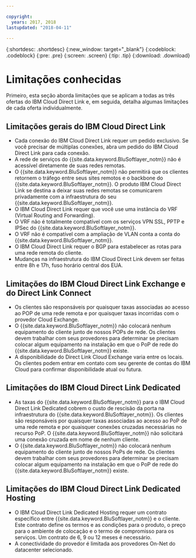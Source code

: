 ```yaml
---

copyright:
  years: 2017, 2018
lastupdated: "2018-04-11"

---
```


{:shortdesc: .shortdesc}
{:new_window: target="_blank"}
{:codeblock: .codeblock}
{:pre: .pre}
{:screen: .screen}
{:tip: .tip}
{:download: .download}

# Limitações conhecidas

Primeiro, esta seção aborda limitações que se aplicam a todas as três ofertas do IBM Cloud Direct Link e, em seguida,
detalha algumas limitações de cada oferta individualmente.

## Limitações gerais do IBM Cloud Direct Link
 * Cada conexão do IBM Cloud Direct Link requer um pedido exclusivo. Se você precisar de múltiplas conexões, abra um pedido
do IBM Cloud Direct Link para cada conexão.
 * A rede de serviços do {{site.data.keyword.BluSoftlayer_notm}} não é
acessível diretamente de suas redes remotas.
 * O {{site.data.keyword.BluSoftlayer_notm}} não permitirá que os clientes retornem o tráfego
entre seus sites remotos e o backbone do {{site.data.keyword.BluSoftlayer_notm}}. O produto IBM Cloud Direct Link se
destina a deixar suas redes remotas se comunicarem privadamente com a infraestrutura do seu {{site.data.keyword.BluSoftlayer_notm}}.
 * O IBM Cloud Direct Link requer que você use uma instância do VRF (Virtual Routing and Forwarding).
 * O VRF não é totalmente compatível com os serviços VPN SSL, PPTP e IPSec do
{{site.data.keyword.BluSoftlayer_notm}}.
 * O VRF não é compatível com a ampliação de VLAN conta a conta do
{{site.data.keyword.BluSoftlayer_notm}}.
 * O IBM Cloud Direct Link requer o BGP para estabelecer as rotas para uma rede remota do cliente.
 * Mudanças na infraestrutura do IBM Cloud Direct Link devem ser feitas entre 8h e 17h, fuso horário central dos EUA.
 
## Limitações do IBM Cloud Direct Link Exchange e do Direct Link Connect
 * Os clientes são responsáveis por quaisquer taxas associadas ao acesso ao POP de uma rede remota e
por quaisquer taxas incorridas com o provedor Cloud Exchange.
 * O {{site.data.keyword.BluSoftlayer_notm}} não colocará nenhum equipamento do cliente
junto de nossos POPs de rede. Os clientes devem trabalhar com seus provedores para determinar se precisam colocar algum equipamento na instalação em que o PoP de rede do {{site.data.keyword.BluSoftlayer_notm}} existe.
 * A disponibilidade do Direct Link Cloud Exchange varia entre os locais. Os clientes podem entrar em
contato com seu gerente de contas do IBM Cloud para confirmar disponibilidade atual ou futura.
 
## Limitações do IBM Cloud Direct Link Dedicated
 * As taxas do {{site.data.keyword.BluSoftlayer_notm}} para o IBM Cloud Direct Link Dedicated cobrem o custo de
rescisão da porta na infraestrutura do {{site.data.keyword.BluSoftlayer_notm}}. Os clientes são responsáveis por quaisquer taxas associadas ao acesso ao PoP de uma rede remota e por quaisquer
conexões cruzadas necessárias no recurso PoP.  O {{site.data.keyword.BluSoftlayer_notm}} não solicitará
uma conexão cruzada em nome de nenhum cliente.
 * O {{site.data.keyword.BluSoftlayer_notm}} não colocará nenhum equipamento do cliente junto de
nossos PoPs de rede. Os clientes devem trabalhar com seus provedores para determinar se precisam colocar algum equipamento na instalação em que o PoP de rede do {{site.data.keyword.BluSoftlayer_notm}} existe.

## Limitações do IBM Cloud Direct Link Dedicated Hosting
 * O IBM Cloud Direct Link Dedicated Hosting requer um contrato específico entre
{{site.data.keyword.BluSoftlayer_notm}} e o cliente. Este contrato define os termos e as condições
para o produto, o preço para o ambiente de colocação e o termo de compromisso para os
serviços. Um contrato de 6, 9 ou 12 meses é necessário.
 * A conectividade do provedor é limitada aos provedores On-Net do datacenter
selecionado.
